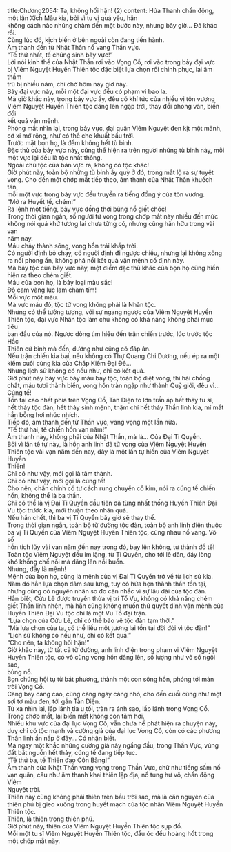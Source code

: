 title:Chương2054: Ta, không hối hận! (2)
content:
Hứa Thanh chấn động, một lần Xích Mẫu kia, bởi vì tu vi quá yếu, hắn<br>không cách nào nhúng chàm đến một bước này, nhưng bây giờ... Đã khác rồi.<br>Cùng lúc đó, kịch biến ở bên ngoài còn đang tiến hành.<br>Âm thanh đến từ Nhật Thần nổ vang Thần vực.<br>“Tế thứ nhất, tế chúng sinh bảy vực!”<br>Lời nói kinh thế của Nhật Thần rơi vào Vọng Cổ, rơi vào trong bảy đại vực<br>bị Viêm Nguyệt Huyền Thiên tộc đặc biệt lựa chọn rồi chinh phục, lại âm thầm<br>trù bị nhiều năm, chỉ chờ hôm nay giờ này.<br>Bảy đại vực này, mỗi một đại vực đều có phạm vi bao la.<br>Mà giờ khắc này, trong bảy vực ấy, đều có khí tức của nhiều vị tôn vương<br>Viêm Nguyệt Huyền Thiên tộc dâng lên ngập trời, thay đổi phong vân, biến đổi<br>kết quả vận mệnh.<br>Phóng mắt nhìn lại, trong bảy vực, đại quân Viêm Nguyệt đen kịt một mảnh,<br>cờ xí mở rộng, như có thể che khuất bầu trời.<br>Trước mặt bọn họ, là đếm không hết tù binh.<br>Đặc thù của bảy vực này, cũng thể hiện ra trên người những tù binh này, mỗi<br>một vực lại đều là tộc nhất thống.<br>Ngoài chủ tộc của bản vực ra, không có tộc khác!<br>Giờ phút này, toàn bộ những tù binh ấy quỳ ở đó, trong mắt lộ ra sự tuyệt<br>vọng. Cho đến một chớp mắt tiếp theo, âm thanh của Nhật Thần khuếch tán,<br>mỗi một vực trong bảy vực đều truyền ra tiếng đồng ý của tôn vương.<br>“Mở ra Huyết tế, chém!”<br>Ra lệnh một tiếng, bảy vực đồng thời bùng nổ giết chóc!<br>Trong thời gian ngắn, số người tử vong trong chớp mắt này nhiều đến mức<br>không nói quá khứ tương lai chưa từng có, nhưng cũng hãn hữu trong vài vạn<br>năm nay.<br>Máu chảy thành sông, vong hồn trải khắp trời.<br>Có người định bỏ chạy, có người định đi ngược chiều, nhưng lại không xông<br>ra nổi phong ấn, không phá nổi kết quả vận mệnh cố định này.<br>Mà bảy tộc của bảy vực này, một điểm đặc thù khác của bọn họ cũng hiển<br>hiện ra theo chém giết.<br>Máu của bọn họ, là bảy loại màu sắc!<br>Đỏ cam vàng lục lam chàm tím!<br>Mỗi vực một màu.<br>Mà vực máu đỏ, tộc tử vong không phải là Nhân tộc.<br>Nhưng có thể tưởng tượng, với sự ngang ngược của Viêm Nguyệt Huyền<br>Thiên tộc, đại vực Nhân tộc làm chủ không có khả năng không phải mục tiêu<br>ban đầu của nó. Ngược dòng tìm hiểu đến trận chiến trước, lúc trước tộc Hắc<br>Thiên cử binh mà đến, dường như cũng có đáp án.<br>Nếu trận chiến kia bại, nếu không có Thự Quang Chi Dương, nếu ép ra một<br>kiếm cuối cùng kia của Chấp Kiếm Đại Đế...<br>Nhưng lịch sử không có nếu như, chỉ có kết quả.<br>Giờ phút này bảy vực bảy máu bảy tộc, toàn bộ diệt vong, thi hài chồng<br>chất, máu tươi thành biển, vong hồn tràn ngập như thành Quỷ giới, đều vì…<br>Cúng tế!<br>Tồn tại cao nhất phía trên Vọng Cổ, Tàn Diện to lớn trấn áp hết thảy tu sĩ,<br>hết thảy tộc đàn, hết thảy sinh mệnh, thậm chí hết thảy Thần linh kia, mí mắt<br>hắn bỗng hơi nhúc nhích.<br>Tiếp đó, âm thanh đến từ Thần vực, vang vọng một lần nữa.<br>“Tế thứ hai, tế chiến hồn vạn năm!”<br>Âm thanh này, không phải của Nhật Thần, mà là... Của Đại Ti Quyền.<br>Bởi vì lần tế tự này, là hồn anh linh đã tử vong của Viêm Nguyệt Huyền<br>Thiên tộc vài vạn năm đến nay, đây là một lần tự hiến của Viêm Nguyệt Huyền<br>Thiên!<br>Chỉ có như vậy, mới gọi là tâm thành.<br>Chỉ có như vậy, mới gọi là cúng tế!<br>Cho nên, chân chính có tư cách rung chuyển cổ kim, nói ra cúng tế chiến<br>hồn, không thể là ba thần.<br>Chỉ có thể là vị Đại Ti Quyền đầu tiên đã từng nhất thống Huyền Thiên Đại<br>Vu tộc trước kia, mới thuận theo nhân quả.<br>Nếu hắn chết, thì ba vị Ti Quyền bây giờ sẽ thay thế.<br>Trong thời gian ngắn, toàn bộ từ đường tộc đàn, toàn bộ anh linh điện thuộc<br>ba vị Ti Quyền của Viêm Nguyệt Huyền Thiên tộc, cùng nhau nổ vang. Vô số<br>hồn tích lũy vài vạn năm đến nay trong đó, bay lên không, tự thành đồ tế!<br>Toàn tộc Viêm Nguyệt đều im lặng, từ Ti Quyền, cho tới lê dân, đáy lòng<br>khó khống chế nổi mà dâng lên nỗi buồn.<br>Nhưng, đây là mệnh!<br>Mệnh của bọn họ, cũng là mệnh của vị Đại Ti Quyền trở về từ lịch sử kia.<br>Năm đó hắn lựa chọn đâm sau lưng, tuy có hứa hẹn thành thần tồn tại,<br>nhưng cũng có nguyên nhân so đo cân nhắc vì sự lâu dài của tộc đàn.<br>Hắn biết, Cửu Lê được truyền thừa vị trí Tổ Vu, không có khả năng chém<br>giết Thần linh nhện, mà hắn cũng không muốn thứ quyết định vận mệnh của<br>Huyền Thiên Đại Vu tộc chỉ là một Vu Tổ đại trận.<br>“Lựa chọn của Cửu Lê, chỉ có thể bảo vệ tộc đàn tạm thời.”<br>“Mà lựa chọn của ta, có thể liều một tương lai tồn tại đời đời vì tộc đàn!”<br>“Lịch sử không có nếu như, chỉ có kết quả.”<br>“Cho nên, ta không hối hận!”<br>Giờ khắc này, từ tất cả từ đường, anh linh điện trong phạm vi Viêm Nguyệt<br>Huyền Thiên tộc, có vô cùng vong hồn dâng lên, số lượng như vô số ngôi sao,<br>bùng nổ.<br>Bọn chúng hội tụ từ bát phương, thành một con sông hồn, phóng tới màn<br>trời Vọng Cổ.<br>Càng bay càng cao, cũng càng ngày càng nhỏ, cho đến cuối cùng như một<br>sợi tơ màu đen, tới gần Tàn Diện.<br>Từ xa nhìn lại, lấp lánh tia u tối, tràn ra ánh sao, lấp lánh trong Vọng Cổ.<br>Trong chớp mắt, lại biến mất không còn tăm hơi.<br>Nhiều khu vực của đại lục Vọng Cổ, vẫn chưa hề phát hiện ra chuyện này,<br>duy chỉ có tộc mạnh và cường giả của đại lục Vọng Cổ, còn có các phương<br>Thần linh ẩn nấp ở đây… Có nhận biết.<br>Mà ngay một khắc những cường giả này ngẩng đầu, trong Thần Vực, vùng<br>đất bắt nguồn hết thảy, cúng tế đang tiếp tục.<br>“Tế thứ ba, tế Thiên đạo Côn Bằng!”<br>Âm thanh của Nhật Thần vang vọng trong Thần Vực, chữ như tiếng sấm nổ<br>vạn quân, câu như âm thanh khai thiên lập địa, nổ tung hư vô, chấn động Viêm<br>Nguyệt trời.<br>Thiên này cũng không phải thiên trên bầu trời sao, mà là căn nguyên của<br>thiên phú bị gieo xuống trong huyết mạch của tộc nhân Viêm Nguyệt Huyền<br>Thiên tộc.<br>Thiên, là thiên trong thiên phú.<br>Giờ phút này, thiên của Viêm Nguyệt Huyền Thiên tộc sụp đổ.<br>Mỗi một tu sĩ Viêm Nguyệt Huyền Thiên tộc, đầu óc đều hoảng hốt trong<br>một chớp mắt này.